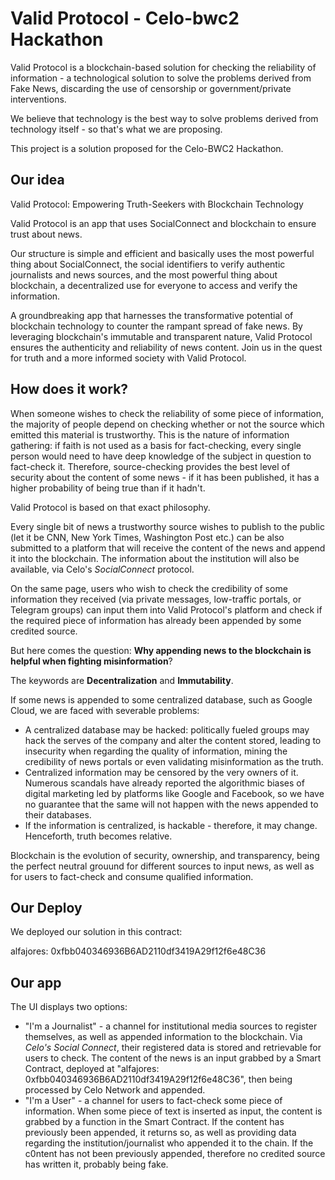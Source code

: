 # Valid Protocol - Celo-bwc2 Hackathon 

Valid Protocol is a blockchain-based solution for checking the reliability of information - a technological solution to solve the problems derived from Fake News, discarding the use of censorship or government/private interventions. 

We believe that technology is the best way to solve problems derived from technology itself - so that's what we are proposing.

This project is a solution proposed for the Celo-BWC2 Hackathon.

## Our idea

Valid Protocol: Empowering Truth-Seekers with Blockchain Technology

Valid Protocol is an app that uses SocialConnect and blockchain to ensure trust about news. 

Our structure is simple and efficient and basically uses the most powerful thing about SocialConnect, the social identifiers to verify authentic journalists and news sources, and the most powerful thing about blockchain, a decentralized use for everyone to access and verify the information.

A groundbreaking app that harnesses the transformative potential of blockchain technology to counter the rampant spread of fake news. By leveraging blockchain's immutable and transparent nature, Valid Protocol ensures the authenticity and reliability of news content. Join us in the quest for truth and a more informed society with Valid Protocol.

## How does it work?

When someone wishes to check the reliability of some piece of information, the majority of people depend on checking whether or not the source which emitted this material is trustworthy. This is the nature of information gathering: if faith is not used as a basis for fact-checking, every single person would need to have deep knowledge of the subject in question to fact-check it. Therefore, source-checking provides the best level of security about the content of some news - if it has been published, it has a higher probability of being true than if it hadn't.

Valid Protocol is based on that exact philosophy. 

Every single bit of news a trustworthy source wishes to publish to the public (let it be CNN, New York Times, Washington Post etc.) can be also submitted to a platform that will receive the content of the news and append it into the blockchain. The information about the institution will also be available, via Celo's *SocialConnect* protocol.

On the same page, users who wish to check the credibility of some information they received (via private messages, low-traffic portals, or Telegram groups) can input them into Valid Protocol's platform and check if the required piece of information has already been appended by some credited source.

But here comes the question: **Why appending news to the blockchain is helpful when fighting misinformation**?

The keywords are **Decentralization** and **Immutability**.

If some news is appended to some centralized database, such as Google Cloud, we are faced with severable problems:

- A centralized database may be hacked: politically fueled groups may hack the serves of the company and alter the content stored, leading to insecurity when regarding the quality of information, mining the credibility of news portals or even validating misinformation as the truth.
- Centralized information may be censored by the very owners of it. Numerous scandals have already reported the algorithmic biases of digital marketing led by platforms like Google and Facebook, so we have no guarantee that the same will not happen with the news appended to their databases.
- If the information is centralized, is hackable - therefore, it may change. Henceforth, truth becomes relative.

Blockchain is the evolution of security, ownership, and transparency, being the perfect neutral grouund for different sources to input news, as well as for users to fact-check and consume qualified information.


## Our Deploy

We deployed our solution in this contract:

alfajores: 0xfbb040346936B6AD2110df3419A29f12f6e48C36



## Our app

The UI displays two options:
- "I'm a Journalist" - a channel for institutional media sources to register themselves, as well as appended information to the blockchain. Via *Celo's Social Connect*, their registered data is stored and retrievable for users to check. The content of the news is an input grabbed by a Smart Contract, deployed at "alfajores: 0xfbb040346936B6AD2110df3419A29f12f6e48C36", then being processed by Celo Network and appended.
- "I'm a User" - a channel for users to fact-check some piece of information. When some piece of text is inserted as input, the content is grabbed by a function in the Smart Contract. If the content has previously been appended, it returns so, as well as providing data regarding the institution/journalist who appended it to the chain. If the c0ntent has not been previously appended, therefore no credited source has written it, probably being fake.



  

